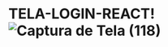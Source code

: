 # TELA-LOGIN-REACT!![Captura de Tela (118)](https://user-images.githubusercontent.com/88130044/198798273-c5d5a7cc-27c3-4eb7-acd8-c4476c03b3fb.png)

